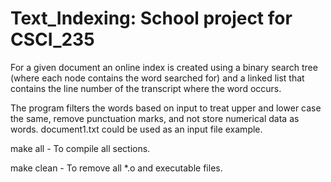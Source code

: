 # Text_Indexing: School project for CSCI_235
For a given document an online index is created using a binary search tree (where each node contains the word searched for) and a linked list that contains the line number of the transcript where the word occurs.

The program filters the words based on input to treat upper and lower case the same, remove punctuation marks, and not store numerical data as words. document1.txt could be used as an input file example.

make all - To compile all sections.

make clean - To remove all *.o and executable files.
